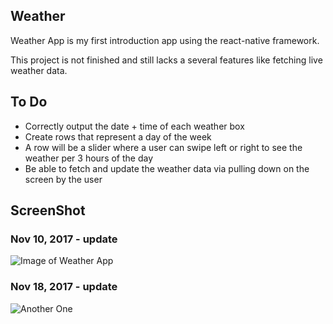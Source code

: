 ## Weather
Weather App is my first introduction app using the react-native framework.

This project is not finished and still lacks a several features like fetching live weather data.

## To Do
* Correctly output the date + time of each weather box
* Create rows that represent a day of the week
* A row will be a slider where a user can swipe left or right to see the weather per 3 hours of the day
* Be able to fetch and update the weather data via pulling down on the screen by the user


## ScreenShot

### Nov 10, 2017 - update
![Image of Weather App](https://i.imgur.com/5n9Z2Kj.png)

### Nov 18, 2017 - update
![Another One](https://i.imgur.com/CBlwa34.png)
